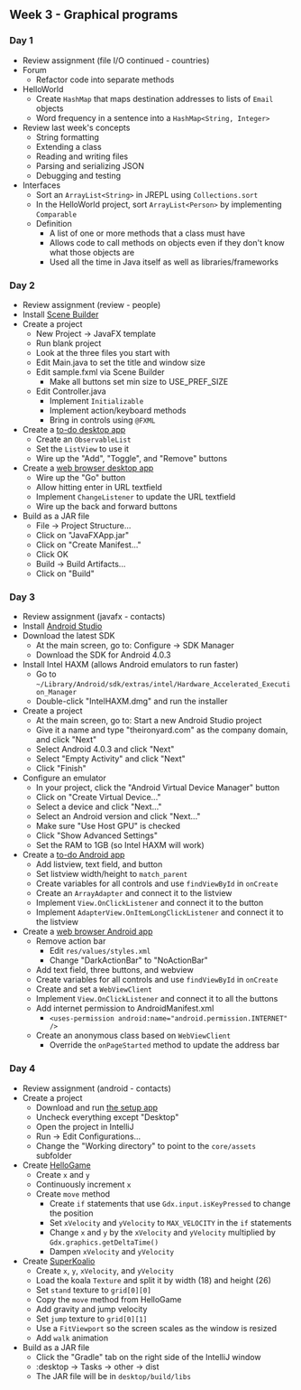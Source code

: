 ## Week 3 - Graphical programs

### Day 1

* Review assignment (file I/O continued - countries)
* Forum
  * Refactor code into separate methods
* HelloWorld
  * Create `HashMap` that maps destination addresses to lists of `Email` objects
  * Word frequency in a sentence into a `HashMap<String, Integer>`
* Review last week's concepts
  * String formatting
  * Extending a class
  * Reading and writing files
  * Parsing and serializing JSON
  * Debugging and testing
* Interfaces
  * Sort an `ArrayList<String>` in JREPL using `Collections.sort`
  * In the HelloWorld project, sort `ArrayList<Person>` by implementing `Comparable`
  * Definition
    * A list of one or more methods that a class must have
    * Allows code to call methods on objects even if they don't know what those objects are
    * Used all the time in Java itself as well as libraries/frameworks

### Day 2

* Review assignment (review - people)
* Install [Scene Builder](http://www.oracle.com/technetwork/java/javase/downloads/javafxscenebuilder-1x-archive-2199384.html)
* Create a project
  * New Project -> JavaFX template
  * Run blank project
  * Look at the three files you start with
  * Edit Main.java to set the title and window size
  * Edit sample.fxml via Scene Builder
    * Make all buttons set min size to USE_PREF_SIZE
  * Edit Controller.java
    * Implement `Initializable`
    * Implement action/keyboard methods
    * Bring in controls using `@FXML`
* Create a [to-do desktop app](../projects/ToDoDesktop)
  * Create an `ObservableList`
  * Set the `ListView` to use it
  * Wire up the "Add", "Toggle", and "Remove" buttons
* Create a [web browser desktop app](../projects/BrowserDesktop)
  * Wire up the "Go" button
  * Allow hitting enter in URL textfield
  * Implement `ChangeListener` to update the URL textfield
  * Wire up the back and forward buttons
* Build as a JAR file
  * File -> Project Structure...
  * Click on "JavaFXApp.jar"
  * Click on "Create Manifest..."
  * Click OK
  * Build -> Build Artifacts...
  * Click on "Build"

### Day 3

* Review assignment (javafx - contacts)
* Install [Android Studio](https://developer.android.com/sdk/index.html)
* Download the latest SDK
  * At the main screen, go to: Configure -> SDK Manager
  * Download the SDK for Android 4.0.3
* Install Intel HAXM (allows Android emulators to run faster)
  * Go to `~/Library/Android/sdk/extras/intel/Hardware_Accelerated_Execution_Manager`
  * Double-click "IntelHAXM.dmg" and run the installer
* Create a project
  * At the main screen, go to: Start a new Android Studio project
  * Give it a name and type "theironyard.com" as the company domain, and click "Next"
  * Select Android 4.0.3 and click "Next"
  * Select "Empty Activity" and click "Next"
  * Click "Finish"
* Configure an emulator
  * In your project, click the "Android Virtual Device Manager" button
  * Click on "Create Virtual Device..."
  * Select a device and click "Next..."
  * Select an Android version and click "Next..."
  * Make sure "Use Host GPU" is checked
  * Click "Show Advanced Settings"
  * Set the RAM to 1GB (so Intel HAXM will work)
* Create a [to-do Android app](../projects/ToDoAndroid)
  * Add listview, text field, and button
  * Set listview width/height to `match_parent`
  * Create variables for all controls and use `findViewById` in `onCreate`
  * Create an `ArrayAdapter` and connect it to the listview
  * Implement `View.OnClickListener` and connect it to the button
  * Implement `AdapterView.OnItemLongClickListener` and connect it to the listview
* Create a [web browser Android app](../projects/BrowserAndroid)
  * Remove action bar
    * Edit `res/values/styles.xml`
    * Change "DarkActionBar" to "NoActionBar"
  * Add text field, three buttons, and webview
  * Create variables for all controls and use `findViewById` in `onCreate`
  * Create and set a `WebViewClient`
  * Implement `View.OnClickListener` and connect it to all the buttons
  * Add internet permission to AndroidManifest.xml
    * `<uses-permission android:name="android.permission.INTERNET" />`
  * Create an anonymous class based on `WebViewClient`
    * Override the `onPageStarted` method to update the address bar

### Day 4

* Review assignment (android - contacts)
* Create a project
  * Download and run [the setup app](https://libgdx.badlogicgames.com/download.html)
  * Uncheck everything except "Desktop"
  * Open the project in IntelliJ
  * Run -> Edit Configurations...
  * Change the "Working directory" to point to the `core/assets` subfolder
* Create [HelloGame](../projects/HelloGame)
  * Create `x` and `y`
  * Continuously increment `x`
  * Create `move` method
    * Create `if` statements that use `Gdx.input.isKeyPressed` to change the position
    * Set `xVelocity` and `yVelocity` to `MAX_VELOCITY` in the `if` statements
    * Change `x` and `y` by the `xVelocity` and `yVelocity` multiplied by `Gdx.graphics.getDeltaTime()`
    * Dampen `xVelocity` and `yVelocity`
* Create [SuperKoalio](../projects/SuperKoalio)
  * Create `x`, `y`, `xVelocity`, and `yVelocity`
  * Load the koala `Texture` and split it by width (18) and height (26)
  * Set `stand` texture to `grid[0][0]`
  * Copy the `move` method from HelloGame
  * Add gravity and jump velocity
  * Set `jump` texture to `grid[0][1]`
  * Use a `FitViewport` so the screen scales as the window is resized
  * Add `walk` animation
* Build as a JAR file
  * Click the "Gradle" tab on the right side of the IntelliJ window
  * :desktop -> Tasks -> other -> dist
  * The JAR file will be in `desktop/build/libs`
